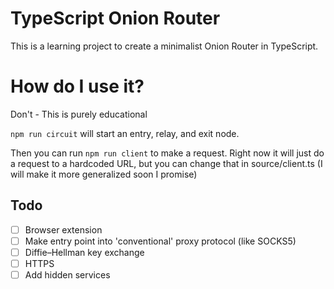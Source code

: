 # TypeScript Onion Router

This is a learning project to create a minimalist Onion Router in TypeScript.

# How do I use it?

Don't - This is purely educational

`npm run circuit` will start an entry, relay, and exit node. 

Then you can run `npm run client` to make a request. Right now it will just do a request to a hardcoded URL, but you can change that in source/client.ts (I will make it more generalized soon I promise)


## Todo

- [ ] Browser extension
- [ ] Make entry point into 'conventional' proxy protocol (like SOCKS5)
- [ ] Diffie–Hellman key exchange
- [ ] HTTPS
- [ ] Add hidden services
